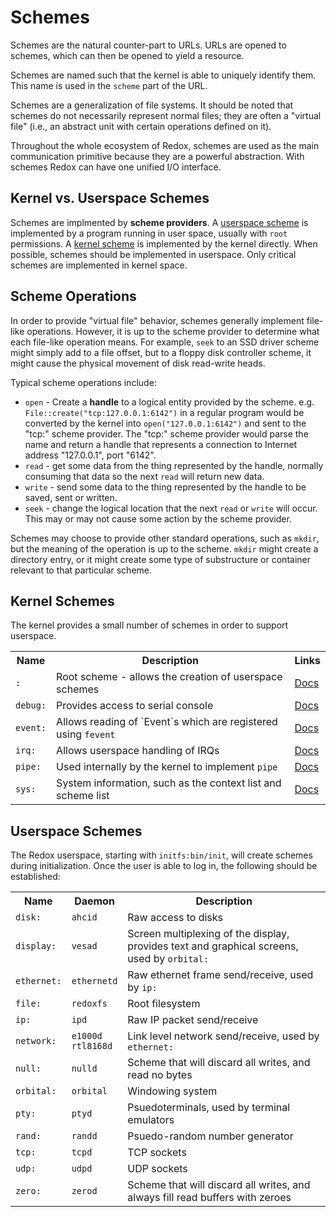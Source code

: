 # Schemes

Schemes are the natural counter-part to URLs. URLs are opened to schemes, which can then be opened to yield a resource.

Schemes are named such that the kernel is able to uniquely identify them. This name is used in the `scheme` part of the URL.

Schemes are a generalization of file systems. It should be noted that schemes do not necessarily represent normal files; they are often a "virtual file" (i.e., an abstract unit with certain operations defined on it).

Throughout the whole ecosystem of Redox, schemes are used as the main communication primitive because they are a powerful abstraction. With schemes Redox can have one unified I/O interface.

## Kernel vs. Userspace Schemes

Schemes are implmented by **scheme providers**. A [userspace scheme](#userspace-schemes) is implemented by a program running in user space, usually with `root` permissions. A [kernel scheme](#kernel-schemes) is implemented by the kernel directly. When possible, schemes should be implemented in userspace. Only critical schemes are implemented in kernel space.

## Scheme Operations

In order to provide "virtual file" behavior, schemes generally implement file-like operations. However, it is up to the scheme provider to determine what each file-like operation means. For example, `seek` to an SSD driver scheme might simply add to a file offset, but to a floppy disk controller scheme, it might cause the physical movement of disk read-write heads.

Typical scheme operations include:

- `open` - Create a **handle** to a logical entity provided by the scheme. e.g. `File::create("tcp:127.0.0.1:6142")` in a regular program would be converted by the kernel into `open("127.0.0.1:6142")` and sent to the "tcp:" scheme provider. The "tcp:" scheme provider would parse the name and return a handle that represents a connection to Internet address "127.0.0.1", port "6142".
- `read` - get some data from the thing represented by the handle, normally consuming that data so the next `read` will return new data.
- `write` - send some data to the thing represented by the handle to be saved, sent or written.
- `seek` - change the logical location that the next `read` or `write` will occur. This may or may not cause some action by the scheme provider.

Schemes may choose to provide other standard operations, such as `mkdir`, but the meaning of the operation is up to the scheme. `mkdir` might create a directory entry, or it might create some type of substructure or container relevant to that particular scheme.

## Kernel Schemes

The kernel provides a small number of schemes in order to support userspace.

<table>
    <tr>
        <th>Name</th>
        <th>Description</th>
        <th>Links</th>
    </tr>
    <tr>
        <td><code>:</code></td>
        <td>Root scheme - allows the creation of userspace schemes</td>
        <td><a href="https://gitlab.redox-os.org/redox-os/kernel/-/blob/master/src/scheme/root.rs">Docs</a></td>
    </tr>
    <tr>
        <td><code>debug:</code></td>
        <td>Provides access to serial console</td>
        <td><a href="https://gitlab.redox-os.org/redox-os/kernel/-/blob/master/src/scheme/debug.rs">Docs</a></td>
    </tr>
        <td><code>event:</code></td>
        <td>Allows reading of `Event`s which are registered using <code>fevent</code></td>
        <td><a href="https://gitlab.redox-os.org/redox-os/kernel/-/blob/master/src/scheme/event.rs">Docs</a></td>
    </tr>
    <tr>
        <td><code>irq:</code></td>
        <td>Allows userspace handling of IRQs</td>
        <td><a href="https://gitlab.redox-os.org/redox-os/kernel/-/blob/master/src/scheme/irq.rs">Docs</a></td>
    </tr>
    <tr>
        <td><code>pipe:</code></td>
        <td>Used internally by the kernel to implement <code>pipe</code></td>
        <td><a href="https://gitlab.redox-os.org/redox-os/kernel/-/blob/master/src/scheme/pipe.rs">Docs</a></td>
    </tr>
    <tr>
        <td><code>sys:</code></td>
        <td>System information, such as the context list and scheme list</td>
        <td><a href="https://gitlab.redox-os.org/redox-os/kernel/-/blob/master/src/scheme/sys/mod.r">Docs</a></td>
    </tr>
</table>

## Userspace Schemes

The Redox userspace, starting with `initfs:bin/init`, will create schemes during initialization. Once the user is able to log in, the following should be established:

<table>
    <tr>
        <th>Name</th>
        <th>Daemon</th>
        <th>Description</th>
    </tr>
    <tr>
        <td><code>disk:</code></td>
        <td><code>ahcid</code></td>
        <td>Raw access to disks</td>
    </tr>
    <tr>
        <td><code>display:</code></td>
        <td><code>vesad</code></td>
        <td>Screen multiplexing of the display, provides text and graphical screens, used by <code>orbital:</code></td>
    </tr>
    <tr>
        <td><code>ethernet:</code></td>
        <td><code>ethernetd</code></td>
        <td>Raw ethernet frame send/receive, used by <code>ip:</code></td>
    </tr>
    <tr>
        <td><code>file:</code></td>
        <td><code>redoxfs</code></td>
        <td>Root filesystem</td>
    </tr>
    <tr>
        <td><code>ip:</code></td>
        <td><code>ipd</code></td>
        <td>Raw IP packet send/receive</td>
    </tr>
    <tr>
        <td><code>network:</code></td>
        <td><code>e1000d</code><br/><code>rtl8168d</code></td>
        <td>Link level network send/receive, used by <code>ethernet:</code></td>
    </tr>
    <tr>
        <td><code>null:</code></td>
        <td><code>nulld</code></td>
        <td>Scheme that will discard all writes, and read no bytes</td>
    </tr>
    <tr>
        <td><code>orbital:</code></td>
        <td><code>orbital</code></td>
        <td>Windowing system</td>
    </tr>
    <tr>
        <td><code>pty:</code></td>
        <td><code>ptyd</code></td>
        <td>Psuedoterminals, used by terminal emulators</td>
    </tr>
    <tr>
        <td><code>rand:</code></td>
        <td><code>randd</code></td>
        <td>Psuedo-random number generator</td>
    </tr>
    <tr>
        <td><code>tcp:</code></td>
        <td><code>tcpd</code></td>
        <td>TCP sockets</td>
    </tr>
    <tr>
        <td><code>udp:</code></td>
        <td><code>udpd</code></td>
        <td>UDP sockets</td>
    </tr>
    <tr>
        <td><code>zero:</code></td>
        <td><code>zerod</code></td>
        <td>Scheme that will discard all writes, and always fill read buffers with zeroes</td>
    </tr>
</table>


